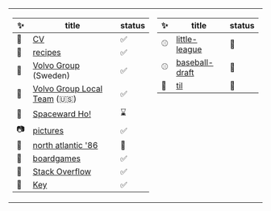 <table><tr><td valign="top">

| :sparkles: | title | status |
|---|---|---|
| :scroll: |[CV](https://orens.com) | :white_check_mark: |
| :cookie: |[recipes](https://github.com/sorens/recipes) | :white_check_mark: |
| :articulated_lorry: |[Volvo Group](https://github.com/volvogroup/) (Sweden) | :white_check_mark: |
| :truck: |[Volvo Group Local Team](https://github.com/hub335/) (:us:) | :white_check_mark: |
| :rocket: |[Spaceward Ho!](https://bit.ly/spaceward_ho_a) | :hourglass: |
| :camera: |[pictures](https://skorens.smugmug.com/) | :white_check_mark: |
| :ocean: |[north atlantic '86](https://northatlantic86.com) | :construction: |
| :game_die: |[boardgames](https://boardgamegeek.com/user/skorens) | :white_check_mark: |
| :space_invader: |[Stack Overflow](https://stackoverflow.com/users/349423/sorens) | :white_check_mark: |
| :closed_lock_with_key: |[Key](https://orens.com/KEY.txt) | :white_check_mark: |

</td><td valign="top">

| :sparkles: | title | status |
|---|---|---|
| :baseball: | [little-league](https://github.com/sorens/little-league) | :construction: |
| :baseball: | [baseball-draft](https://github.com/sorens/baseball-draft) | :construction: |
| :pencil: | [til](https://github.com/sorens/til) | :construction: |

</td></tr></table>
